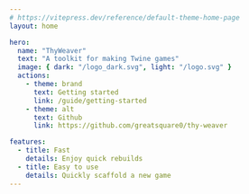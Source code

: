 ```yaml
---
# https://vitepress.dev/reference/default-theme-home-page
layout: home

hero:
  name: "ThyWeaver"
  text: "A toolkit for making Twine games"
  image: { dark: "/logo_dark.svg", light: "/logo.svg" }
  actions:
    - theme: brand
      text: Getting started
      link: /guide/getting-started
    - theme: alt
      text: Github
      link: https://github.com/greatsquare0/thy-weaver

features:
  - title: Fast
    details: Enjoy quick rebuilds 
  - title: Easy to use
    details: Quickly scaffold a new game
---
```


